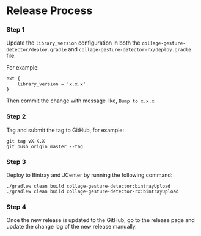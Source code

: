 Release Process
===

### Step 1

Update the `library_version` configuration in both the `collage-gesture-detector/deploy.gradle` and `collage-gesture-detector-rx/deploy.gradle` file.

For example:

```
ext {
    library_version = 'x.x.x'
}
```

Then commit the change with message like, `Bump to x.x.x`

### Step 2

Tag and submit the tag to GitHub, for example:

```
git tag vX.X.X
git push origin master --tag

```

### Step 3

Deploy to Bintray and JCenter by running the following command:

```
./gradlew clean build collage-gesture-detector:bintrayUpload
./gradlew clean build collage-gesture-detector-rx:bintrayUpload
```

### Step 4

Once the new release is updated to the GitHub, go to the release page and update the change log of the new release manually.
